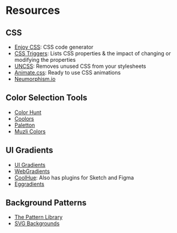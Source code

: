 # Resources

## CSS

- [Enjoy CSS](https://enjoycss.com/): CSS code generator
- [CSS Triggers](https://csstriggers.com/): Lists CSS properties & the impact of changing or modifying the properties
- [UNCSS](https://github.com/uncss/uncss): Removes unused CSS from your stylesheets
- [Animate.css](https://animate.style/): Ready to use CSS animations
- [Neumorphism.io](https://neumorphism.io/#55b9f3)

## Color Selection Tools

- [Color Hunt](https://colorhunt.co/)
- [Coolors](https://coolors.co/)
- [Paletton](https://paletton.com/#uid=1000u0kllllaFw0g0qFqFg0w0aF)
- [Muzli Colors](https://colors.muz.li/)

## UI Gradients

- [UI Gradients](https://uigradients.com/)
- [WebGradients](https://webgradients.com/)
- [CoolHue](https://webkul.github.io/coolhue/): Also has plugins for Sketch and Figma
- [Eggradients](https://www.eggradients.com/)

## Background Patterns

- [The Pattern Library](http://thepatternlibrary.com/)
- [SVG Backgrounds](https://www.svgbackgrounds.com/)
